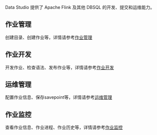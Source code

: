 Data Studio 提供了 Apache Flink 及其他 DBSQL 的开发、提交和运维能力。

## 作业管理

创建目录、创建作业等，详情请参考[作业管理](/zh-CN/administrator-guide/Studio/job_manage.md)

## 作业开发

开发作业、检查语法、发布作业等，详情请参考[作业开发]()

## 运维管理

配置作业信息、保存savepoint等，详情请参考[运维管理]()

## 作业监控

查看作业信息、作业进程、作业历史等，详情请参考[作业监控]()

